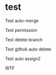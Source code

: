 # test

Test auto-merge

Test permission

Test delete branch

Test github auto delete

Test auto assign2

WTF

